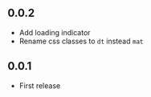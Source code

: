 ## 0.0.2

- Add loading indicator
- Rename css classes to `dt` instead `mat`

## 0.0.1

- First release
